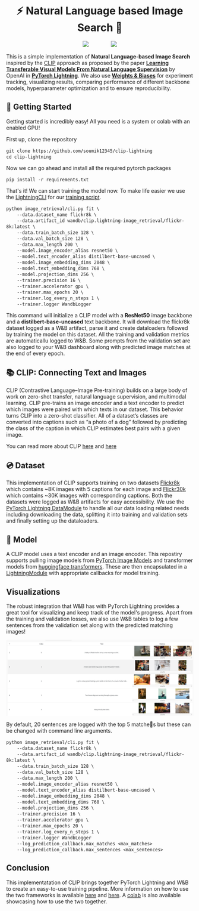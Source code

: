 
# <center>⚡️ Natural Language based Image Search 🐝</center>
<div align="center">
        <img src="https://i.imgur.com/gb6B4ig.png" width="300" /> &nbsp&nbsp&nbsp&nbsp&nbsp&nbsp&nbsp&nbsp&nbsp&nbsp&nbsp&nbsp&nbsp
        <img src="https://github.com/PyTorchLightning/pytorch-lightning/raw/master/docs/source/_static/images/logo.png" width="300" /> 
</div>

This is a simple implementation of **Natural Language-based Image Search** inspired by the [CLIP](https://openai.com/blog/clip/) approach as proposed by the paper [**Learning Transferable Visual Models From Natural Language Supervision**](https://arxiv.org/abs/2103.00020) by OpenAI in [**PyTorch Lightning**](https://www.pytorchlightning.ai/). We also use [**Weights & Biases**](wandb.ai) for experiment tracking, visualizing results, comparing performance of different backbone models, hyperparameter optimization and to ensure reproducibility.

## 🚀 Getting Started
Getting started is incredibly easy! All you need is a system or colab with an enabled GPU! 

First up, clone the repository
```shell
git clone https://github.com/soumik12345/clip-lightning
cd clip-lightning
```

Now we can go ahead and install all the required pytorch packages

```shell
pip install -r requirements.txt
```

<!-- [Not needed] The script would work without W&B as well but we strongly recommend using it for the best experience. The `wandb` sdk will be installed by the previous command and now you can login to your account.

```shell
wandb login
``` -->

That's it! We can start training the model now. To make life easier we use the [LightningCLI](https://pytorch-lightning.readthedocs.io/en/stable/common/lightning_cli.html) for our [training script](./image_retrieval/cli.py).

```shell
python image_retrieval/cli.py fit \
    --data.dataset_name flickr8k \
    --data.artifact_id wandb/clip.lightning-image_retrieval/flickr-8k:latest \
    --data.train_batch_size 128 \
    --data.val_batch_size 128 \ 
    --data.max_length 200 \
    --model.image_encoder_alias resnet50 \
    --model.text_encoder_alias distilbert-base-uncased \ 
    --model.image_embedding_dims 2048 \
    --model.text_embedding_dims 768 \
    --model.projection_dims 256 \
    --trainer.precision 16 \ 
    --trainer.accelerator gpu \ 
    --trainer.max_epochs 20 \
    --trainer.log_every_n_steps 1 \
    --trainer.logger WandbLogger
```

This command will initialize a CLIP model with a **ResNet50** image backbone and a **distilbert-base-uncased** text backbone. It will download the flickr8k dataset logged as a W&B artifact, parse it and create dataloaders followed by training the model on this dataset. All the training and validation metrics are automaticallu logged to W&B. Some prompts from the validation set are also logged to your W&B dashboard along with predicted image matches at the end of every epoch.

## 📚 CLIP: Connecting Text and Images
CLIP (Contrastive Language–Image Pre-training) builds on a large body of work on zero-shot transfer, natural language supervision, and multimodal learning. CLIP pre-trains an image encoder and a text encoder to predict which images were paired with which texts in our dataset. This behavior turns CLIP into a zero-shot classifier. All of a dataset’s classes are converted into captions such as “a photo of a dog” followed by predicting the class of the caption in which CLIP estimates best pairs with a given image.

You can read more about CLIP [here](https://openai.com/blog/clip/) and [here](https://arxiv.org/abs/2103.00020)

## 💿 Dataset
This implementation of CLIP supports training on two datasets [Flickr8k](https://forms.illinois.edu/sec/1713398) which contains ~8K images with 5 captions for each image and [Flickr30k](https://aclanthology.org/Q14-1006/) which contains ~30K images with corresponding captions. Both the datasets were logged as W&B artifacts for easy accessibility. We use the [PyTorch Lightning DataModule](./image_retrieval/dataloaders/data_module.py) to handle all our data loading related needs including downloading the data, splitting it into training and validation sets and finally setting up the dataloaders.

## 🤖 Model
A CLIP model uses a text encoder and an image encoder. This repostiry supports pulling image models from [PyTorch Image Models](https://github.com/rwightman/pytorch-image-models) and transformer models from [huggingface transformers](https://github.com/huggingface/transformers). These are then encapsulated in a [LightningModule](./image_retrieval/models/clip_model.py) with appropriate callbacks for model training.

##  Visualizations
The robust integration that W&B has with PyTorch Lightning provides a great tool for visualizing and keep track of the model's progress. Apart from the training and validation losses, we also use W&B tables to log a few sentences from the validation set along with the predicted matching images!

<img src="./images/wandb_table.png" align="center">

By default, 20 sentences are logged with the top 5 matche🔬s but these can be changed with command line arguments.

```
python image_retrieval/cli.py fit \
    --data.dataset_name flickr8k \
    --data.artifact_id wandb/clip.lightning-image_retrieval/flickr-8k:latest \
    --data.train_batch_size 128 \
    --data.val_batch_size 128 \ 
    --data.max_length 200 \
    --model.image_encoder_alias resnet50 \
    --model.text_encoder_alias distilbert-base-uncased \ 
    --model.image_embedding_dims 2048 \
    --model.text_embedding_dims 768 \
    --model.projection_dims 256 \
    --trainer.precision 16 \ 
    --trainer.accelerator gpu \ 
    --trainer.max_epochs 20 \
    --trainer.log_every_n_steps 1 \
    --trainer.logger WandbLogger
    --log_prediction_callback.max_matches <max_matches>
    --log_prediction_callback.max_sentences <max_sentences>
```

## Conclusion
This implementatation of CLIP brings together PyTorch Lightning and W&B to create an easy-to-use training pipeline. More information on how to use the two frameworks is available [here](https://pytorch-lightning.readthedocs.io/en/stable/extensions/generated/pytorch_lightning.loggers.WandbLogger.html#pytorch_lightning.loggers.WandbLogger) and [here](https://docs.wandb.ai/guides/integrations/lightning). A [colab](https://wandb.me/lightning) is also available showcasing how to use the two together.